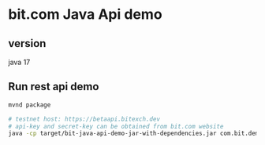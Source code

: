 # bit.com Java Api demo

## version

java 17

## Run rest api demo

```bash
mvnd package

# testnet host: https://betaapi.bitexch.dev
# api-key and secret-key can be obtained from bit.com website
java -cp target/bit-java-api-demo-jar-with-dependencies.jar com.bit.demo.rest_app.App <host> <api-key> <secret-key>

```